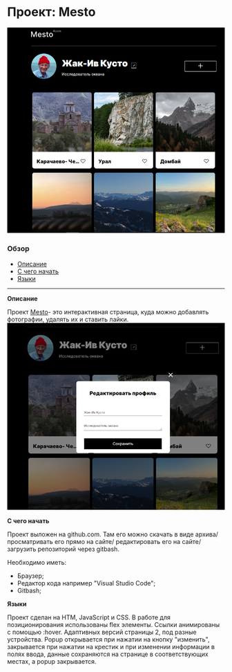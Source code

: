 # Проект: Mesto
![alt-screenshot](/images/Screenshot1.png)
### Обзор
- [Описание](#Описание)
- [С чего начать](#С_чего_начать)
- [Языки](#Языки)
------------------

**Описание** <a name = "Описание"></a>


Проект [Mesto](https://aleksandranazhestkina.github.io/mesto/index.html)- это интерактивная страница, куда можно добавлять фотографии, удалять их и ставить лайки.
![alt-screenshot](/images/Screenchot2.png)

**С чего начать** <a name = "С чего начать"></a>

Проект выложен на github.com. Там его можно скачать в виде архива/ просматривать его прямо на сайте/ редактировать его на сайте/ загрузить репозиторий через gitbash.

 Необходимо иметь:
* Браузер;
* Редактор кода например "Visual Studio Code";
* Gitbash;

**Языки** <a name = "Языки"></a>

Проект сделан на HTM, JavaScript и CSS. В работе для позиционирования использованы flex элементы. Ссылки анимированы с помощью :hover. Адаптивных версий страницы 2, под разные устройства.
Popup открывается при нажатии на кнопку "изменить", закрывается при нажатии на крестик и при изменении информации в полях ввода, данные сохраняются на странице в соответствующих местах, а popup закрывается.